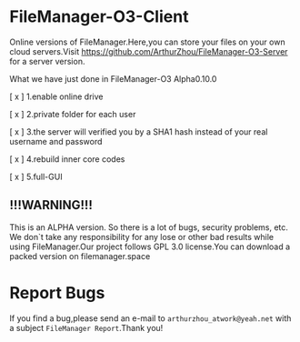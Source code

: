 # FileManager-O3-Client
Online versions of FileManager.Here,you can store your files on your own cloud servers.Visit https://github.com/ArthurZhou/FileManager-O3-Server for a server version.


What we have just done in FileManager-O3 Alpha0.10.0

[ x ] 1.enable online drive

[ x ] 2.private folder for each user

[ x ] 3.the server will verified you by a SHA1 hash instead of your real username and password

[ x ] 4.rebuild inner core codes

[ x ] 5.full-GUI

## !!!WARNING!!! 
This is an ALPHA version. So there is a lot of bugs, security problems, etc. We don`t take any responsibility for any lose or other bad results while using FileManager.Our project follows GPL 3.0 license.You can download a packed version on filemanager.space

# Report Bugs
If you find a bug,please send an e-mail to `arthurzhou_atwork@yeah.net` with a subject `FileManager Report`.Thank you!
